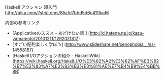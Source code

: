 Haskell アクション 超入門  
http://qiita.com/7shi/items/85afd7bbd5d6c4115ad6  

内部の参考リンク  
+ [Applicativeのススメ - あどけない話 ] (http://d.hatena.ne.jp/kazu-yamamoto/20101211/1292021817)  
+ [すごい配列楽しく学ぼう] (http://www.slideshare.net/xenophobia__/ss-14558187)  
+ [Haskell I/Oアクションの紹介 - HaskellWiki] (https://wiki.haskell.org/Hakell_I/O%E3%82%A2%E3%82%AF%E3%82%B7%E3%83%A7%E3%83%B3%E3%81%AE%E7%B4%B9%E4%BB%8B)
